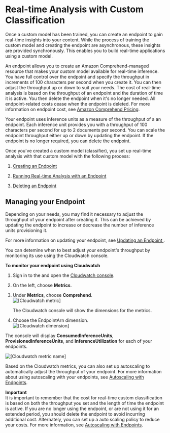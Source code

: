 # Real\-time Analysis with Custom Classification<a name="custom-sync"></a>

Once a custom model has been trained, you can create an endpoint to gain real\-time insights into your content\. While the process of training the custom model and creating the endpoint are asynchronous, these insights are provided synchronously\. This enables you to build real\-time applications using a custom model\.

An endpoint allows you to create an Amazon Comprehend\-managed resource that makes your custom model available for real\-time inference\. You have full control over the endpoint and specify the throughput in increments of 100 characters per second when you create it\. You can then adjust the throughput up or down to suit your needs\. The cost of real\-time analysis is based on the throughput of an endpoint and the duration of time it is active\. You then delete the endpoint when it's no longer needed\. All endpoint\-related costs cease when the endpoint is deleted\. For more information on endpoint cost, see [Amazon Comprehend Pricing](https://aws.amazon.com/comprehend/pricing/)\.

Your endpoint uses inference units as a measure of the throughput of a an endpoint\. Each inference unit provides you with a throughput of 100 characters per second for up to 2 documents per second\. You can scale the endpoint throughput either up or down by updating the endpoint\. If the endpoint is no longer required, you can delete the endpoint\.

Once you've created a custom model \(classifier\), you set up real\-time analysis with that custom model with the following process:

1. [Creating an Endpoint ](create-endpoint.md) 

1. [Running Real\-time Analysis with an Endpoint](cc-real-time-analysis.md) 

1. [Deleting an Endpoint](deleting-endpoint.md) 

## Managing your Endpoint<a name="endpoint-managing"></a>

Depending on your needs, you may find it necessary to adjust the throughput of your endpoint after creating it\. This can be achieved by updating the endpoint to increase or decrease the number of inference units provisioning it\. 

For more information on updating your endpoint, see [Updating an Endpoint ](update-endpoint.md)\.

You can detemine when to best adjust your endpoint's throughput by monitoring its use using the Cloudwatch console\.

**To monitor your endpoint using Cloudwatch**

1. Sign in to the and open the [Cloudwatch console](https://console.aws.amazon.com/cloudwatch/)\.

1. On the left, choose **Metrics**\.

1. Under **Metrics**, choose **Comprehend**\.  
![\[Cloudwatch metric\]](http://docs.aws.amazon.com/comprehend/latest/dg/images/cloudwatch-metrics1.png)

   The Cloudwatch console will show the dimensions for the metrics\. 

1. Choose the EndpointArn dimension\.   
![\[Cloudwatch dimension\]](http://docs.aws.amazon.com/comprehend/latest/dg/images/cloudwatch-metrics2.png)

The console will display **ConsumedInferenceUnits**, **ProvisionedInferenceUnits**, and **InferenceUtilization** for each of your endpoints\.

![\[Cloudwatch metric name\]](http://docs.aws.amazon.com/comprehend/latest/dg/images/cloudwatch-metrics3.png)

Based on the Cloudwatch metrics, you can also set up autoscaling to automatically adjust the throughput of your endpoint\. For more information about using autoscaling with your endpoints, see [Autoscaling with Endpoints](comprehend-autoscaling.md)\.

**Important**  
It is important to remember that the cost for real\-time custom classification is based on both the throughput you set and the length of time the endpoint is active\. If you are no longer using the endpoint, or are not using it for an extended period, you should delete the endpoint to avoid incurring additional cost\. Alternately, you can set up a auto scaling policy to reduce your costs\. For more information, see [Autoscaling with Endpoints](comprehend-autoscaling.md)\.